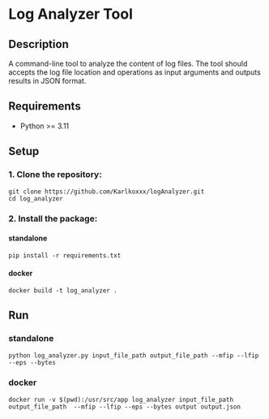 # Log Analyzer Tool

## Description

A command-line tool to analyze the content of log files. The tool should accepts the log file location and operations as input arguments and outputs results in JSON format.

## Requirements

- Python >= 3.11

## Setup

### 1. Clone the repository:
```
git clone https://github.com/Karlkoxxx/logAnalyzer.git
cd log_analyzer
```
### 2. Install the package:
#### standalone
```
pip install -r requirements.txt
```

#### docker
```
docker build -t log_analyzer .
```

## Run
### standalone
```
python log_analyzer.py input_file_path output_file_path --mfip --lfip --eps --bytes
```
### docker
```
docker run -v $(pwd):/usr/src/app log_analyzer input_file_path output_file_path  --mfip --lfip --eps --bytes output output.json
```